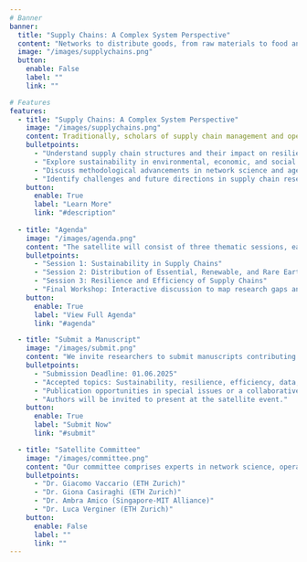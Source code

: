 ```yaml
---
# Banner
banner:
  title: "Supply Chains: A Complex System Perspective"
  content: "Networks to distribute goods, from raw materials to food and medicines, are the backbone of a functioning economy. Recent events, such as the Covid-19 pandemic and geopolitical conflicts, have highlighted the fragility of global supply chains. This satellite aims to explore supply chains from a complex systems perspective, addressing sustainability, resilience, and efficiency challenges. Join us at **[CCS 2025](https://ccs25.cssociety.org/)** to discuss new models and methods to analyze supply chains."
  image: "/images/supplychains.png"
  button:
    enable: False
    label: ""
    link: ""

# Features
features:
  - title: "Supply Chains: A Complex System Perspective"
    image: "/images/supplychains.png"
    content: Traditionally, scholars of supply chain management and operations logistics have conceptualized distribution systems as linear chains. Using this perspective implies that supply chains in principle can be fully designed by a single manufacturer. However, nowadays, this conventional approach falls short. While firms could choose their partners, they have limited control over the business relations of those partners. In other words, the connections within the distribution system extend beyond the control of a single entity, and the resulting structure strongly deviates from a simple chain. Thus, today’s distribution systems should be better viewed as self-organized systems emerging from the interactions of several firms. These self-organized systems can be suitably represented as complex networks. Network science has provided tools to move beyond the oversimplified chain perspective. Yet, research in this direction has been limited by a lack of comprehensive data. The satellite aims to bring together researchers from network science, operations research, and supply chain management to discuss new models and methods to analyze supply chains."
    bulletpoints:
      - "Understand supply chain structures and their impact on resilience."
      - "Explore sustainability in environmental, economic, and social dimensions."
      - "Discuss methodological advancements in network science and agent-based models."
      - "Identify challenges and future directions in supply chain research."
    button:
      enable: True
      label: "Learn More"
      link: "#description"
  
  - title: "Agenda"
    image: "/images/agenda.png"
    content: "The satellite will consist of three thematic sessions, each featuring an invited speaker and a contributed talk. The event will conclude with a workshop synthesizing key insights and outlining future research directions."
    bulletpoints:
      - "Session 1: Sustainability in Supply Chains"
      - "Session 2: Distribution of Essential, Renewable, and Rare Earth Goods"
      - "Session 3: Resilience and Efficiency of Supply Chains"
      - "Final Workshop: Interactive discussion to map research gaps and draft a white paper."
    button:
      enable: True
      label: "View Full Agenda"
      link: "#agenda"

  - title: "Submit a Manuscript"
    image: "/images/submit.png"
    content: "We invite researchers to submit manuscripts contributing to the discussion on supply chains as complex systems. Topics of interest include, but are not limited to, sustainability, resilience, efficiency, network models, and data-driven approaches. Selected manuscripts will be considered for inclusion in a special issue or white paper draft from the satellite."
    bulletpoints:
      - "Submission Deadline: 01.06.2025"
      - "Accepted topics: Sustainability, resilience, efficiency, data, and network models."
      - "Publication opportunities in special issues or a collaborative white paper."
      - "Authors will be invited to present at the satellite event."
    button:
      enable: True
      label: "Submit Now"
      link: "#submit"

  - title: "Satellite Committee"
    image: "/images/committee.png"
    content: "Our committee comprises experts in network science, operations research, and supply chain management."
    bulletpoints:
      - "Dr. Giacomo Vaccario (ETH Zurich)"
      - "Dr. Giona Casiraghi (ETH Zurich)"
      - "Dr. Ambra Amico (Singapore-MIT Alliance)"
      - "Dr. Luca Verginer (ETH Zurich)"
    button:
      enable: False
      label: ""
      link: ""
---
```

